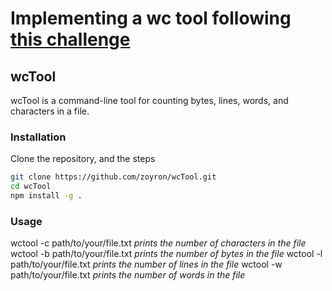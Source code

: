 # Implementing a wc tool following [this challenge](https://codingchallenges.fyi/challenges/challenge-wc)


## wcTool

wcTool is a command-line tool for counting bytes, lines, words, and characters in a file.

### Installation

Clone the repository, and the steps
   ```sh
   git clone https://github.com/zoyron/wcTool.git
   cd wcTool
   npm install -g .
   ```

### Usage

wctool -c path/to/your/file.txt *prints the number of characters in the file*
wctool -b path/to/your/file.txt *prints the number of bytes in the file*
wctool -l path/to/your/file.txt *prints the number of lines in the file*
wctool -w path/to/your/file.txt *prints the number of words in the file*
